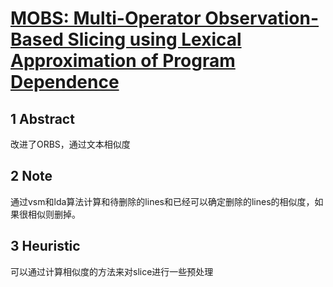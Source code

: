 # [MOBS: Multi-Operator Observation-Based Slicing using Lexical Approximation of Program Dependence](http://www0.cs.ucl.ac.uk/staff/j.krinke/publications/icse18.pdf)

## 1 Abstract

改进了ORBS，通过文本相似度

## 2 Note

通过vsm和lda算法计算和待删除的lines和已经可以确定删除的lines的相似度，如果很相似则删掉。

## 3 Heuristic

可以通过计算相似度的方法来对slice进行一些预处理